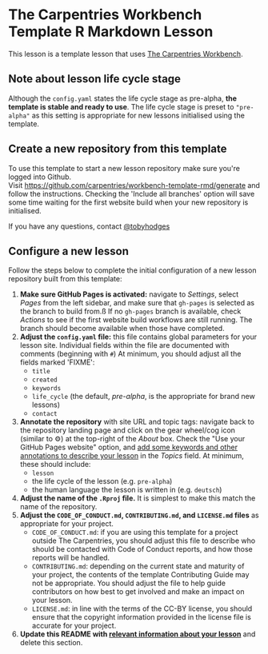 # The Carpentries Workbench Template R Markdown Lesson

This lesson is a template lesson that uses [The Carpentries Workbench][workbench].

## Note about lesson life cycle stage
Although the `config.yaml` states the life cycle stage as pre-alpha, **the template is stable and ready to use**. The life cycle stage is preset to `"pre-alpha"` as this setting is appropriate for new lessons initialised using the template.

## Create a new repository from this template

To use this template to start a new lesson repository
make sure you're logged into Github.   
Visit https://github.com/carpentries/workbench-template-rmd/generate
and follow the instructions.
Checking the 'Include all branches' option will save some time waiting for the first website build
when your new repository is initialised.

If you have any questions, contact [@tobyhodges](https://github.com/tobyhodges)

## Configure a new lesson

Follow the steps below to
complete the initial configuration of a new lesson repository built from this template:

1. **Make sure GitHub Pages is activated:**
   navigate to _Settings_,
   select _Pages_ from the left sidebar,
   and make sure that `gh-pages` is selected as the branch to build from.ß
   If no `gh-pages` branch is available, check _Actions_ to see if the first
   website build workflows are still running.
   The branch should become available when those have completed.
1. **Adjust the `config.yaml` file:**
   this file contains global parameters for your lesson site.
   Individual fields within the file are documented with comments (beginning with `#`)
   At minimum, you should adjust all the fields marked 'FIXME':
   - `title`
   - `created`
   - `keywords`
   - `life_cycle` (the default, _pre-alpha_, is the appropriate for brand new lessons)
   - `contact`
1. **Annotate the repository** with site URL and topic tags:
   navigate back to the repository landing page and
   click on the gear wheel/cog icon (similar to ⚙️) 
   at the top-right of the _About_ box.
   Check the "Use your GitHub Pages website" option,
   and [add some keywords and other annotations to describe your lesson](https://cdh.carpentries.org/the-carpentries-incubator.html#topic-tags)
   in the _Topics_ field.
   At minimum, these should include:
   - `lesson`
   - the life cycle of the lesson (e.g. `pre-alpha`)
   - the human language the lesson is written in (e.g. `deutsch`)
1. **Adjust the name of the `.Rproj` file.**
   It is simplest to make this match the name of the repository.
1. **Adjust the 
   `CODE_OF_CONDUCT.md`, `CONTRIBUTING.md`, and `LICENSE.md` files**
   as appropriate for your project.
   -  `CODE_OF_CONDUCT.md`: 
      if you are using this template for a project outside The Carpentries,
      you should adjust this file to describe 
      who should be contacted with Code of Conduct reports,
      and how those reports will be handled.
   -  `CONTRIBUTING.md`:
      depending on the current state and maturity of your project,
      the contents of the template Contributing Guide may not be appropriate.
      You should adjust the file to help guide contributors on how best
      to get involved and make an impact on your lesson.
   -  `LICENSE.md`:
      in line with the terms of the CC-BY license,
      you should ensure that the copyright information 
      provided in the license file is accurate for your project.
1. **Update this README with 
   [relevant information about your lesson](https://carpentries.github.io/lesson-development-training/collaborating-newcomers.html#readme)**
   and delete this section.

[workbench]: https://carpentries.github.io/sandpaper-docs/
